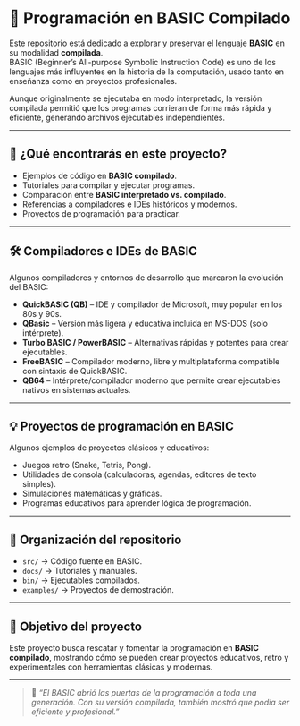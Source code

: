 # 🚀 Programación en BASIC Compilado

Este repositorio está dedicado a explorar y preservar el lenguaje **BASIC** en su modalidad **compilada**.  
BASIC (Beginner’s All-purpose Symbolic Instruction Code) es uno de los lenguajes más influyentes en la historia de la computación, usado tanto en enseñanza como en proyectos profesionales.  

Aunque originalmente se ejecutaba en modo interpretado, la versión compilada permitió que los programas corrieran de forma más rápida y eficiente, generando archivos ejecutables independientes.

---

## 📘 ¿Qué encontrarás en este proyecto?
- Ejemplos de código en **BASIC compilado**.  
- Tutoriales para compilar y ejecutar programas.  
- Comparación entre **BASIC interpretado vs. compilado**.  
- Referencias a compiladores e IDEs históricos y modernos.  
- Proyectos de programación para practicar.

---

## 🛠️ Compiladores e IDEs de BASIC

Algunos compiladores y entornos de desarrollo que marcaron la evolución del BASIC:

- **QuickBASIC (QB)** – IDE y compilador de Microsoft, muy popular en los 80s y 90s.  
- **QBasic** – Versión más ligera y educativa incluida en MS-DOS (solo intérprete).  
- **Turbo BASIC / PowerBASIC** – Alternativas rápidas y potentes para crear ejecutables.  
- **FreeBASIC** – Compilador moderno, libre y multiplataforma compatible con sintaxis de QuickBASIC.  
- **QB64** – Intérprete/compilador moderno que permite crear ejecutables nativos en sistemas actuales.  

---

## 💡 Proyectos de programación en BASIC

Algunos ejemplos de proyectos clásicos y educativos:
- Juegos retro (Snake, Tetris, Pong).  
- Utilidades de consola (calculadoras, agendas, editores de texto simples).  
- Simulaciones matemáticas y gráficas.  
- Programas educativos para aprender lógica de programación.  

---

## 📂 Organización del repositorio
- `src/` → Código fuente en BASIC.  
- `docs/` → Tutoriales y manuales.  
- `bin/` → Ejecutables compilados.  
- `examples/` → Proyectos de demostración.  

---

## 🎯 Objetivo del proyecto
Este proyecto busca rescatar y fomentar la programación en **BASIC compilado**, mostrando cómo se pueden crear proyectos educativos, retro y experimentales con herramientas clásicas y modernas.  

---

> 🧠 *“El BASIC abrió las puertas de la programación a toda una generación. Con su versión compilada, también mostró que podía ser eficiente y profesional.”*
